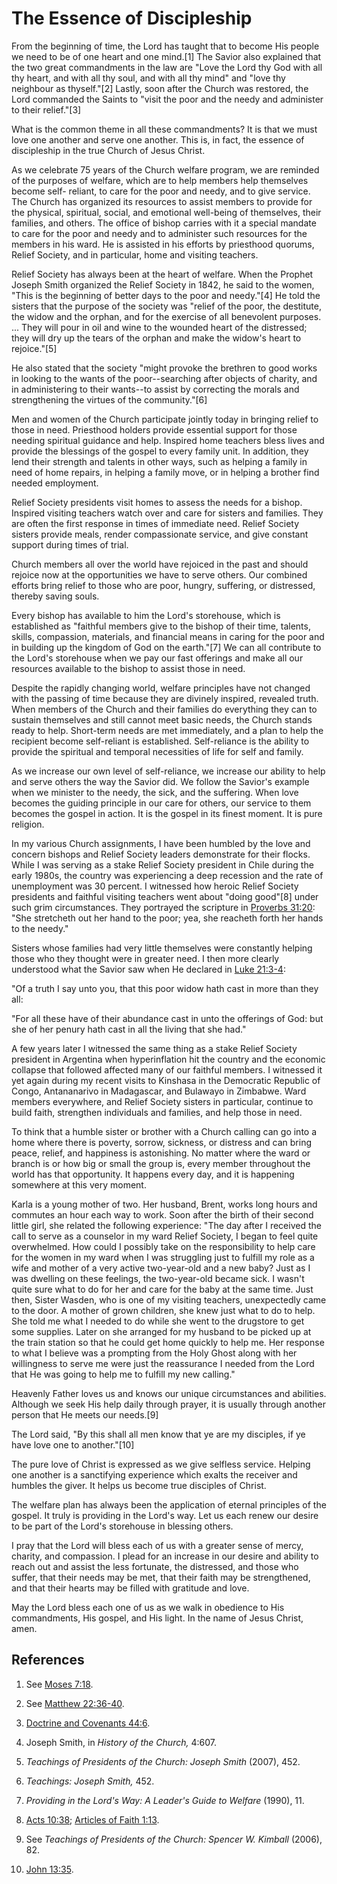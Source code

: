 # The Essence of Discipleship

From the beginning of time, the Lord has taught that to become His people we
need to be of one heart and one mind.[1] The Savior also explained that the
two great commandments in the law are "Love the Lord thy God with all thy
heart, and with all thy soul, and with all thy mind" and "love thy neighbour
as thyself."[2] Lastly, soon after the Church was restored, the Lord commanded
the Saints to "visit the poor and the needy and administer to their
relief."[3]

What is the common theme in all these commandments? It is that we must love
one another and serve one another. This is, in fact, the essence of
discipleship in the true Church of Jesus Christ.

As we celebrate 75 years of the Church welfare program, we are reminded of the
purposes of welfare, which are to help members help themselves become self-
reliant, to care for the poor and needy, and to give service. The Church has
organized its resources to assist members to provide for the physical,
spiritual, social, and emotional well-being of themselves, their families, and
others. The office of bishop carries with it a special mandate to care for the
poor and needy and to administer such resources for the members in his ward.
He is assisted in his efforts by priesthood quorums, Relief Society, and in
particular, home and visiting teachers.

Relief Society has always been at the heart of welfare. When the Prophet
Joseph Smith organized the Relief Society in 1842, he said to the women, "This
is the beginning of better days to the poor and needy."[4] He told the sisters
that the purpose of the society was "relief of the poor, the destitute, the
widow and the orphan, and for the exercise of all benevolent purposes. ... They
will pour in oil and wine to the wounded heart of the distressed; they will
dry up the tears of the orphan and make the widow's heart to rejoice."[5]

He also stated that the society "might provoke the brethren to good works in
looking to the wants of the poor--searching after objects of charity, and in
administering to their wants--to assist by correcting the morals and
strengthening the virtues of the community."[6]

Men and women of the Church participate jointly today in bringing relief to
those in need. Priesthood holders provide essential support for those needing
spiritual guidance and help. Inspired home teachers bless lives and provide
the blessings of the gospel to every family unit. In addition, they lend their
strength and talents in other ways, such as helping a family in need of home
repairs, in helping a family move, or in helping a brother find needed
employment.

Relief Society presidents visit homes to assess the needs for a bishop.
Inspired visiting teachers watch over and care for sisters and families. They
are often the first response in times of immediate need. Relief Society
sisters provide meals, render compassionate service, and give constant support
during times of trial.

Church members all over the world have rejoiced in the past and should rejoice
now at the opportunities we have to serve others. Our combined efforts bring
relief to those who are poor, hungry, suffering, or distressed, thereby saving
souls.

Every bishop has available to him the Lord's storehouse, which is established
as "faithful members give to the bishop of their time, talents, skills,
compassion, materials, and financial means in caring for the poor and in
building up the kingdom of God on the earth."[7] We can all contribute to the
Lord's storehouse when we pay our fast offerings and make all our resources
available to the bishop to assist those in need.

Despite the rapidly changing world, welfare principles have not changed with
the passing of time because they are divinely inspired, revealed truth. When
members of the Church and their families do everything they can to sustain
themselves and still cannot meet basic needs, the Church stands ready to help.
Short-term needs are met immediately, and a plan to help the recipient become
self-reliant is established. Self-reliance is the ability to provide the
spiritual and temporal necessities of life for self and family.

As we increase our own level of self-reliance, we increase our ability to help
and serve others the way the Savior did. We follow the Savior's example when
we minister to the needy, the sick, and the suffering. When love becomes the
guiding principle in our care for others, our service to them becomes the
gospel in action. It is the gospel in its finest moment. It is pure religion.

In my various Church assignments, I have been humbled by the love and concern
bishops and Relief Society leaders demonstrate for their flocks. While I was
serving as a stake Relief Society president in Chile during the early 1980s,
the country was experiencing a deep recession and the rate of unemployment was
30 percent. I witnessed how heroic Relief Society presidents and faithful
visiting teachers went about "doing good"[8] under such grim circumstances.
They portrayed the scripture in [Proverbs
31:20](https://www.lds.org/scriptures/ot/prov/31.20?lang=eng#19): "She
stretcheth out her hand to the poor; yea, she reacheth forth her hands to the
needy."

Sisters whose families had very little themselves were constantly helping
those who they thought were in greater need. I then more clearly understood
what the Savior saw when He declared in [Luke
21:3-4](https://www.lds.org/scriptures/nt/luke/21.3-4?lang=eng#2):

"Of a truth I say unto you, that this poor widow hath cast in more than they
all:

"For all these have of their abundance cast in unto the offerings of God: but
she of her penury hath cast in all the living that she had."

A few years later I witnessed the same thing as a stake Relief Society
president in Argentina when hyperinflation hit the country and the economic
collapse that followed affected many of our faithful members. I witnessed it
yet again during my recent visits to Kinshasa in the Democratic Republic of
Congo, Antananarivo in Madagascar, and Bulawayo in Zimbabwe. Ward members
everywhere, and Relief Society sisters in particular, continue to build faith,
strengthen individuals and families, and help those in need.

To think that a humble sister or brother with a Church calling can go into a
home where there is poverty, sorrow, sickness, or distress and can bring
peace, relief, and happiness is astonishing. No matter where the ward or
branch is or how big or small the group is, every member throughout the world
has that opportunity. It happens every day, and it is happening somewhere at
this very moment.

Karla is a young mother of two. Her husband, Brent, works long hours and
commutes an hour each way to work. Soon after the birth of their second little
girl, she related the following experience: "The day after I received the call
to serve as a counselor in my ward Relief Society, I began to feel quite
overwhelmed. How could I possibly take on the responsibility to help care for
the women in my ward when I was struggling just to fulfill my role as a wife
and mother of a very active two-year-old and a new baby? Just as I was
dwelling on these feelings, the two-year-old became sick. I wasn't quite sure
what to do for her and care for the baby at the same time. Just then, Sister
Wasden, who is one of my visiting teachers, unexpectedly came to the door. A
mother of grown children, she knew just what to do to help. She told me what I
needed to do while she went to the drugstore to get some supplies. Later on
she arranged for my husband to be picked up at the train station so that he
could get home quickly to help me. Her response to what I believe was a
prompting from the Holy Ghost along with her willingness to serve me were just
the reassurance I needed from the Lord that He was going to help me to fulfill
my new calling."

Heavenly Father loves us and knows our unique circumstances and abilities.
Although we seek His help daily through prayer, it is usually through another
person that He meets our needs.[9]

The Lord said, "By this shall all men know that ye are my disciples, if ye
have love one to another."[10]

The pure love of Christ is expressed as we give selfless service. Helping one
another is a sanctifying experience which exalts the receiver and humbles the
giver. It helps us become true disciples of Christ.

The welfare plan has always been the application of eternal principles of the
gospel. It truly is providing in the Lord's way. Let us each renew our desire
to be part of the Lord's storehouse in blessing others.

I pray that the Lord will bless each of us with a greater sense of mercy,
charity, and compassion. I plead for an increase in our desire and ability to
reach out and assist the less fortunate, the distressed, and those who suffer,
that their needs may be met, that their faith may be strengthened, and that
their hearts may be filled with gratitude and love.

May the Lord bless each one of us as we walk in obedience to His commandments,
His gospel, and His light. In the name of Jesus Christ, amen.

## References

  1.  See [Moses 7:18](https://www.lds.org/scriptures/pgp/moses/7.18?lang=eng#17).

  2.  See [Matthew 22:36-40](https://www.lds.org/scriptures/nt/matt/22.36-40?lang=eng#35).

  3.   [Doctrine and Covenants 44:6](https://www.lds.org/scriptures/dc-testament/dc/44.6?lang=eng#5).

  4.   Joseph Smith, in _History of the Church,_ 4:607.

  5.   _Teachings of Presidents of the Church: Joseph Smith_ (2007), 452.

  6.   _Teachings: Joseph Smith,_ 452.

  7.   _Providing in the Lord's Way: A Leader's Guide to Welfare_ (1990), 11.

  8.   [Acts 10:38](https://www.lds.org/scriptures/nt/acts/10.38?lang=eng#37); [Articles of Faith 1:13](https://www.lds.org/scriptures/pgp/a-of-f/1.13?lang=eng#12).

  9.  See _Teachings of Presidents of the Church: Spencer W. Kimball_ (2006), 82.

  10.   [John 13:35](https://www.lds.org/scriptures/nt/john/13.35?lang=eng#34).

